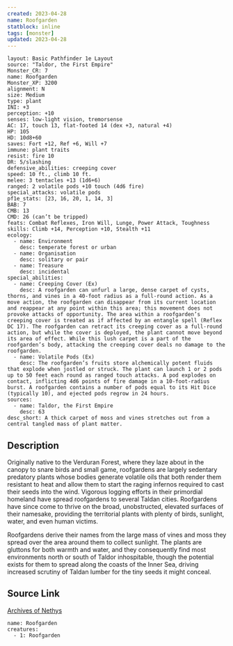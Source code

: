 ```yaml
---
created: 2023-04-28
name: Roofgarden
statblock: inline
tags: [monster]
updated: 2023-04-28
---
```

```statblock
layout: Basic Pathfinder 1e Layout
source: "Taldor, the First Empire"
Monster_CR: 7
name: Roofgarden
Monster_XP: 3200
alignment: N
size: Medium
type: plant
INI: +3
perception: +10
senses: low-light vision, tremorsense
AC: 17, touch 13, flat-footed 14 (dex +3, natural +4)
HP: 105
HD: 10d8+60
saves: Fort +12, Ref +6, Will +7
immune: plant traits
resist: fire 10
DR: 5/slashing
defensive_abilities: creeping cover
speed: 10 ft., climb 10 ft.
melee: 3 tentacles +13 (1d6+6)
ranged: 2 volatile pods +10 touch (4d6 fire)
special_attacks: volatile pods
pf1e_stats: [23, 16, 20, 1, 14, 3]
BAB: 7
CMB: 13
CMD: 26 (can’t be tripped)
feats: Combat Reflexes, Iron Will, Lunge, Power Attack, Toughness
skills: Climb +14, Perception +10, Stealth +11
ecology:
  - name: Environment
    desc: temperate forest or urban
  - name: Organisation
    desc: solitary or pair
  - name: Treasure
    desc: incidental
special_abilities:
  - name: Creeping Cover (Ex)
    desc: A roofgarden can unfurl a large, dense carpet of cysts, thorns, and vines in a 40-foot radius as a full-round action. As a move action, the roofgarden can disappear from its current location and reappear at any point within this area; this movement does not provoke attacks of opportunity. The area within a roofgarden’s creeping cover is treated as if affected by an entangle spell (Reflex DC 17). The roofgarden can retract its creeping cover as a full-round action, but while the cover is deployed, the plant cannot move beyond its area of effect. While this lush carpet is a part of the roofgarden’s body, attacking the creeping cover deals no damage to the roofgarden.
  - name: Volatile Pods (Ex)
    desc: The roofgarden’s fruits store alchemically potent fluids that explode when jostled or struck. The plant can launch 1 or 2 pods up to 50 feet each round as ranged touch attacks. A pod explodes on contact, inflicting 4d6 points of fire damage in a 10-foot-radius burst. A roofgarden contains a number of pods equal to its Hit Dice (typically 10), and ejected pods regrow in 24 hours.
sources:
  - name: Taldor, the First Empire
    desc: 63
desc_short: A thick carpet of moss and vines stretches out from a central tangled mass of plant matter.
```
## Description
Originally native to the Verduran Forest, where they laze about in the canopy to snare birds and small game, roofgardens are largely sedentary predatory plants whose bodies generate volatile oils that both render them resistant to heat and allow them to start the raging infernos required to cast their seeds into the wind. Vigorous logging efforts in their primordial homeland have spread roofgardens to several Taldan cities. Roofgardens have since come to thrive on the broad, unobstructed, elevated surfaces of their namesake, providing the territorial plants with plenty of birds, sunlight, water, and even human victims.

Roofgardens derive their names from the large mass of vines and moss they spread over the area around them to collect sunlight. The plants are gluttons for both warmth and water, and they consequently find most environments north or south of Taldor inhospitable, though the potential exists for them to spread along the coasts of the Inner Sea, driving increased scrutiny of Taldan lumber for the tiny seeds it might conceal.
## Source Link
[Archives of Nethys](https://aonprd.com/MonsterDisplay.aspx?ItemName=Roofgarden)
```encounter-table
name: Roofgarden
creatures:
  - 1: Roofgarden
```
